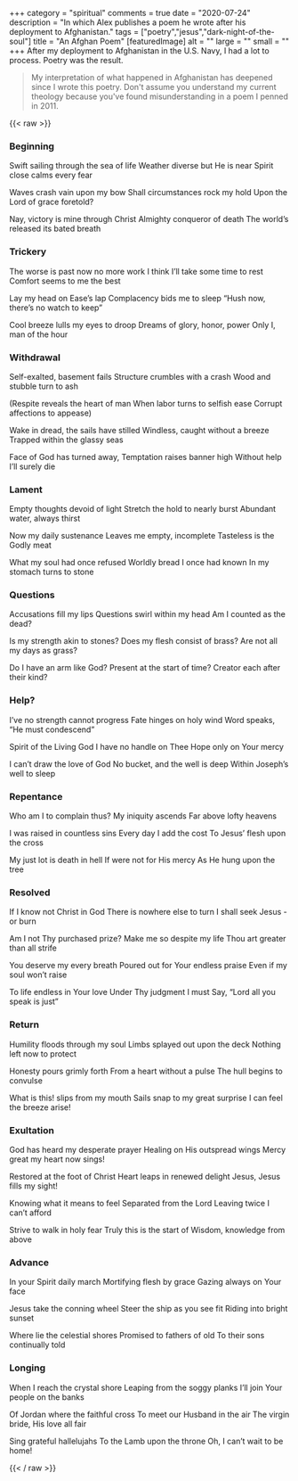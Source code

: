 +++
category = "spiritual"
comments = true
date = "2020-07-24"
description = "In which Alex publishes a poem he wrote after his deployment to Afghanistan."
tags = ["poetry","jesus","dark-night-of-the-soul"]
title = "An Afghan Poem"
[featuredImage]
  alt = ""
  large = ""
  small = ""
+++
After my deployment to Afghanistan in the U.S. Navy, I had a lot to process. Poetry was the result.

> My interpretation of what happened in Afghanistan has deepened since I wrote this poetry. Don't assume you understand my current theology because you've found misunderstanding in a poem I penned in 2011.

{{< raw >}}

<style>

  h3 {
    text-decoration: italic;
  }

  p {
    text-decoration: italic;
  }

</style>

<h3>Beginning</h3>

<p>
Swift sailing through the sea of life
Weather diverse but He is near
Spirit close calms every fear
</p>

<p>
Waves crash vain upon my bow
Shall circumstances rock my hold
Upon the Lord of grace foretold?
</p>

<p>
Nay, victory is mine through Christ
Almighty conqueror of death
The world’s released its bated breath
</p>

<h3>Trickery</h3>

<p>
The worse is past now no more work
I think I’ll take some time to rest
Comfort seems to me the best
</p>

<p>
Lay my head on Ease’s lap
Complacency bids me to sleep
“Hush now, there’s no watch to keep”
</p>

<p>
Cool breeze lulls my eyes to droop
Dreams of glory, honor, power
Only I, man of the hour
</p>

<h3>Withdrawal</h3>

<p>
Self-exalted, basement fails
Structure crumbles with a crash
Wood and stubble turn to ash
</p>

<p>
(Respite reveals the heart of man
When labor turns to selfish ease
Corrupt affections to appease)
</p>

<p>
Wake in dread, the sails have stilled
Windless, caught without a breeze
Trapped within the glassy seas
</p>

<p>
Face of God has turned away,
Temptation raises banner high
Without help I’ll surely die
</p>

<h3>Lament</h3>

<p>
Empty thoughts devoid of light
Stretch the hold to nearly burst
Abundant water, always thirst
</p>

<p>
Now my daily sustenance
Leaves me empty, incomplete
Tasteless is the Godly meat
</p>

<p>
What my soul had once refused
Worldly bread I once had known
In my stomach turns to stone
</p>

<h3>Questions</h3>

<p>
Accusations fill my lips
Questions swirl within my head
Am I counted as the dead?
</p>

<p>
Is my strength akin to stones?
Does my flesh consist of brass?
Are not all my days as grass?
</p>

<p>
Do I have an arm like God?
Present at the start of time?
Creator each after their kind?
</p>

<h3>Help?</h3>

<p>
I’ve no strength cannot progress
Fate hinges on holy wind
Word speaks, “He must condescend”
</p>

<p>
Spirit of the Living God
I have no handle on Thee
Hope only on Your mercy
</p>

<p>
I can’t draw the love of God
No bucket, and the well is deep
Within Joseph’s well to sleep
</p>

<h3>Repentance</h3>

<p>
Who am I to complain thus?
My iniquity ascends
Far above lofty heavens
</p>

<p>
I was raised in countless sins
Every day I add the cost
To Jesus’ flesh upon the cross
</p>

<p>
My just lot is death in hell
If were not for His mercy
As He hung upon the tree
</p>

<h3>Resolved</h3>

<p>
If I know not Christ in God
There is nowhere else to turn
I shall seek Jesus - or burn
</p>

<p>
Am I not Thy purchased prize?
Make me so despite my life
Thou art greater than all strife
</p>

<p>
You deserve my every breath
Poured out for Your endless praise
Even if my soul won’t raise
</p>

<p>
To life endless in Your love
Under Thy judgment I must
Say, “Lord all you speak is just”
</p>

<h3>Return</h3>

<p>
Humility floods through my soul
Limbs splayed out upon the deck
Nothing left now to protect
</p>

<p>
Honesty pours grimly forth
From a heart without a pulse
The hull begins to convulse
</p>

<p>
What is this! slips from my mouth
Sails snap to my great surprise
I can feel the breeze arise!
</p>

<h3>Exultation</h3>

<p>
God has heard my desperate prayer
Healing on His outspread wings
Mercy great my heart now sings!
</p>

<p>
Restored at the foot of Christ
Heart leaps in renewed delight
Jesus, Jesus fills my sight!
</p>

<p>
Knowing what it means to feel
Separated from the Lord
Leaving twice I can’t afford
</p>

<p>
Strive to walk in holy fear
Truly this is the start of
Wisdom, knowledge from above
</p>

<h3>Advance</h3>

<p>
In your Spirit daily march
Mortifying flesh by grace
Gazing always on Your face
</p>

<p>
Jesus take the conning wheel
Steer the ship as you see fit
Riding into bright sunset
</p>

<p>
Where lie the celestial shores
Promised to fathers of old
To their sons continually told
</p>

<h3>Longing</h3>

<p>
When I reach the crystal shore
Leaping from the soggy planks
I’ll join Your people on the banks
</p>

<p>
Of Jordan where the faithful cross
To meet our Husband in the air
The virgin bride, His love all fair
</p>

<p>
Sing grateful hallelujahs
To the Lamb upon the throne
Oh, I can’t wait to be home!
</p>

{{< / raw >}}

